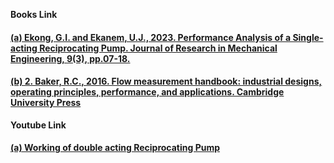 <b>Books Link</b></br>
#### <a href="https://www.academia.edu/100321136/Performance_Analysis_of_a_Single_acting_Reciprocating_Pump"> (a) Ekong, G.I. and Ekanem, U.J., 2023. Performance Analysis of a Single-acting Reciprocating Pump. Journal of Research in Mechanical Engineering, 9(3), pp.07-18.</a>
#### <a href="https://assets.cambridge.org/97811070/45866/frontmatter/9781107045866_frontmatter.pdf">(b) 2.	Baker, R.C., 2016. Flow measurement handbook: industrial designs, operating principles, performance, and applications. Cambridge University Press</a><br>

<b>Youtube Link</b><br>
#### <a href="https://www.youtube.com/watch?v=Gfz_lOGV9zk">  (a) Working of double acting Reciprocating Pump</a><br>

